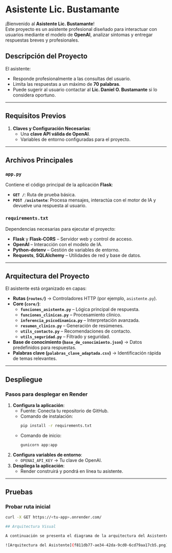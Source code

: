 # Asistente Lic. Bustamante

¡Bienvenido al **Asistente Lic. Bustamante**!  
Este proyecto es un asistente profesional diseñado para interactuar con usuarios mediante el modelo de **OpenAI**, analizar síntomas y entregar respuestas breves y profesionales.

## Descripción del Proyecto

El asistente:
- Responde profesionalmente a las consultas del usuario.
- Limita las respuestas a un máximo de **70 palabras**.
- Puede sugerir al usuario contactar al **Lic. Daniel O. Bustamante** si lo considera oportuno.

---

## Requisitos Previos

1. **Claves y Configuración Necesarias**:
   - Una **clave API válida de OpenAI**.
   - Variables de entorno configuradas para el proyecto.

---

## Archivos Principales

### `app.py`
Contiene el código principal de la aplicación **Flask**:
- **`GET /`**: Ruta de prueba básica.
- **`POST /asistente`**: Procesa mensajes, interactúa con el motor de IA y devuelve una respuesta al usuario.

### `requirements.txt`
Dependencias necesarias para ejecutar el proyecto:
- **Flask** y **Flask-CORS** – Servidor web y control de acceso.
- **OpenAI** – Interacción con el modelo de IA.
- **Python-dotenv** – Gestión de variables de entorno.
- **Requests**, **SQLAlchemy** – Utilidades de red y base de datos.

---

## Arquitectura del Proyecto

El asistente está organizado en capas:

- **Rutas (`routes/`)** → Controladores HTTP (por ejemplo, `asistente.py`).
- **Core (`core/`)**:
  - **`funciones_asistente.py`** – Lógica principal de respuesta.
  - **`funciones_clinicas.py`** – Procesamiento clínico.
  - **`inferencia_psicodinamica.py`** – Interpretación avanzada.
  - **`resumen_clinico.py`** – Generación de resúmenes.
  - **`utils_contacto.py`** – Recomendaciones de contacto.
  - **`utils_seguridad.py`** – Filtrado y seguridad.
- **Base de conocimiento (`base_de_conocimiento.json`)** → Datos predefinidos para respuestas.
- **Palabras clave (`palabras_clave_adaptada.csv`)** → Identificación rápida de temas relevantes.

---

## Despliegue

### Pasos para desplegar en Render
1. **Configura la aplicación**:
   - Fuente: Conecta tu repositorio de GitHub.
   - Comando de instalación:  
     ```bash
     pip install -r requirements.txt
     ```
   - Comando de inicio:  
     ```bash
     gunicorn app:app
     ```
2. **Configura variables de entorno**:
   - `OPENAI_API_KEY` → Tu clave de OpenAI.
3. **Despliega la aplicación**:
   - Render construirá y pondrá en línea tu asistente.

---

## Pruebas

### Probar ruta inicial
```bash
curl -X GET https://<tu-app>.onrender.com/

## Arquitectura Visual

A continuación se presenta el diagrama de la arquitectura del Asistente Lic. Bustamante:

![Arquitectura del Asistente](f811db77-ae34-42da-9cd0-6cd79aa17cb5.png)




